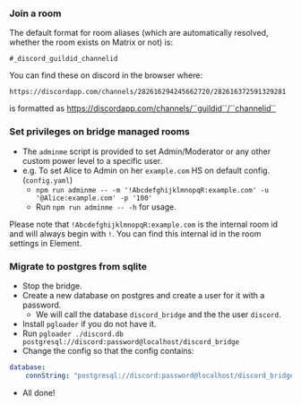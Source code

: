 
### Join a room

The default format for room aliases (which are automatically resolved, whether the room exists on Matrix or not) is:

``#_discord_guildid_channelid``

You can find these on discord in the browser where:

``https://discordapp.com/channels/282616294245662720/282616372591329281``

is formatted as https://discordapp.com/channels/``guildid``/``channelid``

### Set privileges on bridge managed rooms

* The ``adminme`` script is provided to set Admin/Moderator or any other custom power level to a specific user.
* e.g. To set Alice to Admin on her ``example.com`` HS on default config. (``config.yaml``)
  * ``npm run adminme -- -m '!AbcdefghijklmnopqR:example.com' -u '@Alice:example.com' -p '100'``
  * Run ``npm run adminme -- -h`` for usage.

Please note that `!AbcdefghijklmnopqR:example.com` is the internal room id and will always begin with `!`.
You can find this internal id in the room settings in Element.

### Migrate to postgres from sqlite
* Stop the bridge.
* Create a new database on postgres and create a user for it with a password.
    * We will call the database `discord_bridge` and the the user `discord`.
* Install `pgloader` if you do not have it.
* Run `pgloader ./discord.db postgresql://discord:password@localhost/discord_bridge`
* Change the config so that the config contains:

```yaml
database:
    connString: "postgresql://discord:password@localhost/discord_bridge"
```
* All done!
